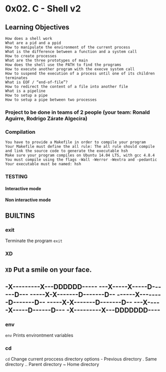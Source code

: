 # 0x02. C - Shell v2
## Learning Objectives

    How does a shell work
    What are a pid and a ppid
    How to manipulate the environment of the current process
    What is the difference between a function and a system call
    How to create processes
    What are the three prototypes of main
    How does the shell use the PATH to find the programs
    How to execute another program with the execve system call
    How to suspend the execution of a process until one of its children terminates
    What is EOF / “end-of-file”?
    How to redirect the content of a file into another file
    What is a pipeline
    How to setup a pipe
    How to setup a pipe between two processes

###  Project to be done in teams of 2 people (your team: Ronald Aguirre, Rodrigo Zárate Algecira)

### Compilation

    You have to provide a Makefile in order to compile your program
    Your Makefile must define the all rule: The all rule should compile and link the source code to generate the executable hsh
    Make sure your program compiles on Ubuntu 14.04 LTS, with gcc 4.8.4
    You must compile using the flags -Wall -Werror -Wextra and -pedantic
    Your executable must be named: hsh
### TESTING
#### Interactive mode
#### Non interactive mode
## BUILTINS
### exit
Terminate the program
`exit`
### XD
`XD`
Put a smile on your face.
--------------------------
-X---------X---DDDDDD-----
---X-----X-----D------D---
-----X-X-------D-------D--
------X--------D-------D--
-----X-X-------D-------D--
---X-----X-----D------D---
-X---------X---DDDDDDD----
--------------------------
### env
`env`
Prints environtment variables
### cd
`cd`
Change current proccess directory
options
    -   Previous directory
    .   Same directory
    ..  Parent directory
    ~   Home directory
